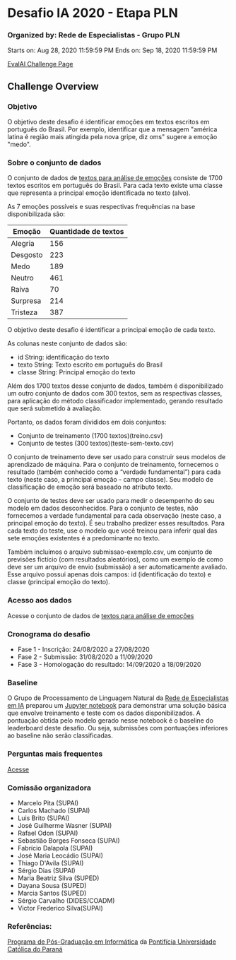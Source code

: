 # Desafio IA 2020 - Etapa PLN #
### Organized by: Rede de Especialistas - Grupo PLN ###
Starts on: Aug 28, 2020 11:59:59 PM
Ends on: Sep 18, 2020 11:59:59 PM 

[EvalAI Challenge Page](http://evalai.dev.serpro/web/challenges/challenge-page/15/overview)

## Challenge Overview ##

### Objetivo ###

O objetivo deste desafio é identificar emoções em textos escritos em português do Brasil. Por exemplo, identificar que a mensagem "américa latina é região mais atingida pela nova gripe, diz oms" sugere a emoção "medo". 

### Sobre o conjunto de dados ###

O conjunto de dados de [textos para análise de emoções](http://google.com/notfound) consiste de 1700 textos escritos em português do Brasil. Para cada texto existe uma classe que representa a principal emoção identificada no texto (alvo).

As 7 emoções possíveis e suas respectivas frequências na base disponibilizada são:

Emoção | Quantidade de textos
------------ | -------------
Alegria | 156
Desgosto | 223
Medo | 189
Neutro | 461
Raiva | 70
Surpresa | 214
Tristeza | 387

O objetivo deste desafio é identificar a principal emoção de cada texto.

As colunas neste conjunto de dados são:

* id String: identificação do texto
* texto String: Texto escrito em português do Brasil
* classe String: Principal emoção do texto

Além dos 1700 textos desse conjunto de dados, também é disponibilizado um outro conjunto de dados com 300 textos, sem as respectivas classes, para aplicação do método classificador implementado, gerando resultado que será submetido à avaliação.

Portanto, os dados foram divididos em dois conjuntos:

* Conjunto de treinamento (1700 textos)(treino.csv)
* Conjunto de testes (300 textos)(teste-sem-texto.csv)

O conjunto de treinamento deve ser usado para construir seus modelos de aprendizado de máquina. Para o conjunto de treinamento, fornecemos o resultado (também conhecido como a “verdade fundamental”) para cada texto (neste caso, a principal emoção - campo classe). Seu modelo de classificação de emoção será baseado no atributo texto.

O conjunto de testes deve ser usado para medir o desempenho do seu modelo em dados desconhecidos. Para o conjunto de testes, não fornecemos a verdade fundamental para cada observação (neste caso, a principal emoção do texto). É seu trabalho predizer esses resultados. Para cada texto do teste, use o modelo que você treinou para inferir qual das sete emoções existentes é a predominante no texto.

Também incluímos o arquivo submissao-exemplo.csv, um conjunto de previsões fictício (com resultados aleatórios), como um exemplo de como deve ser um arquivo de envio (submissão) a ser automaticamente avaliado. Esse arquivo possui apenas dois campos: id (identificação do texto) e classe (principal emoção do texto).

### Acesso aos dados ###

Acesse o conjunto de dados de [textos para análise de emoções](http://google.com/notfound)

### Cronograma do desafio ###

* Fase 1 - Inscrição: 24/08/2020 a 27/08/2020
* Fase 2 - Submissão: 31/08/2020 a 11/09/2020
* Fase 3 - Homologação do resultado: 14/09/2020 a 18/09/2020

### Baseline ###

O Grupo de Processamento de Linguagem Natural da [Rede de Especialistas em IA](https://sites.google.com/serpro.gov.br/datascience/intelig%C3%AAncia-artificial/rede-de-especialistas-em-ia) preparou um [Jupyter notebook](http://google.com/notfound) para demonstrar uma solução básica que envolve treinamento e teste com os dados disponibilizados. A pontuação obtida pelo modelo gerado nesse notebook é o baseline do leaderboard deste desafio. Ou seja, submissões com pontuações inferiores ao baseline não serão classificadas. 

### Perguntas mais frequentes ###

[Acesse](https://sites.google.com/serpro.gov.br/desafio-ia-2020-faq/in%C3%ADcio)

### Comissão organizadora ###

* Marcelo Pita (SUPAI)
* Carlos Machado (SUPAI)
* Luis Brito (SUPAI)
* José Guilherme Wasner (SUPAI)
* Rafael Odon (SUPAI)
* Sebastião Borges Fonseca (SUPAI)
* Fabrício Dalapola (SUPAI)
* José Maria Leocádio (SUPAI)
* Thiago D'Avila (SUPAI)
* Sérgio Dias (SUPAI)
* Maria Beatriz Silva (SUPED)
* Dayana Sousa (SUPED)
* Marcia Santos (SUPED)
* Sérgio Carvalho (DIDES/COADM)
* Victor Frederico Silva(SUPAI)

### Referências: ###

[Programa de Pós-Graduação em Informática](http://www.ppgia.pucpr.br/) da [Pontifícia Universidade Católica do Paraná](http://www.pucpr.br/)
